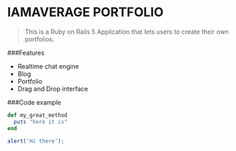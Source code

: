 # IAMAVERAGE PORTFOLIO

>This is a Ruby on Rails 5 Application that lets users to create their own portfolios.

###Features

- Realtime chat engine
- Blog
- Portfolio
- Drag and Drop interface

###Code example

```ruby
def my_great_method
  puts "here it is"
end
```

```javascript
alert('Hi there');
```
